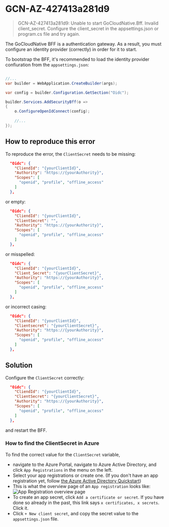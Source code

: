 # GCN-AZ-427413a281d9

> GCN-AZ-427413a281d9: Unable to start GoCloudNative.Bff. Invalid client_secret. Configure the client_secret in the appsettings.json or program.cs file and try again.

The GoCloudNative BFF is a authentication gateway. As a result, you must configure an identity provider (correctly) in order for it to start.

To bootstrap the BFF, it's recommended to load the identity provider confiuration from the `appsettings.json`:

```csharp

//...
var builder = WebApplication.CreateBuilder(args);

var config = builder.Configuration.GetSection("Oidc");

builder.Services.AddSecurityBff(o =>
{
    o.ConfigureOpenIdConnect(config);
    
    //...
});
```

## How to reproduce this error

To reproduce the error, the `ClientSecret` needs to be missing:

```json
  "Oidc": {
    "CliendId": "{yourClientId}",
    "Authority": "https://{yourAuthority}",
    "Scopes": [
      "openid", "profile", "offline_access"
    ]
  },
```

or empty:

```json
  "Oidc": {
    "CliendId": "{yourClientId}",
    "ClientSecret": "",
    "Authority": "https://{yourAuthority}",
    "Scopes": [
      "openid", "profile", "offline_access"
    ]
  },
```

or misspelled:

```json
  "Oidc": {
    "CliendId": "{yourClientId}",
    "Client_Secret": "{yourClientSecret}",
    "Authority": "https://{yourAuthority}",
    "Scopes": [
      "openid", "profile", "offline_access"
    ]
  },
```

or incorrect casing:

```json
  "Oidc": {
    "CliendId": "{yourClientId}",
    "Clientsecret": "{yourClientSecret}",
    "Authority": "https://{yourAuthority}",
    "Scopes": [
      "openid", "profile", "offline_access"
    ]
  },
```

## Solution
Configure the `ClientSecret` correctly:

```json
  "Oidc": {
    "CliendId": "{yourClientId}",
    "ClientSecret": "{yourClientSecret}",
    "Authority": "https://{yourAuthority}",
    "Scopes": [
      "openid", "profile", "offline_access"
    ]
  },
```

and restart the BFF.

### How to find the ClientSecret in Azure

To find the correct value for the `ClientSecret` variable, 

* navigate to the Azure Portal, navigate to Azure Active Directory, and click `App Registrations` in the menu on the left. 
* Select your app registrations or create one. (If you don't have an app registration yet, follow [the Azure Active Directory Quickstart](https://bff.gocloudnative.org/integration-manuals/quickstarts/azuread/quickstart/))
* This is what the overview page of an `App registration` looks like:
![App Registration overview page](https://raw.githubusercontent.com/thecloudnativewebapp/GoCloudNative.Bff/main/docs/gocloudnative.org/content/integration-manuals/quickstarts/azuread/app-registration-overview.png)
* To create an app secret, click `Add a certificate or secret`. If you have done so already in the past, this link says `x certificates, x secrets`. Click it.
* Click `+ New client secret`, and copy the secret value to the `appsettings.json` file.

